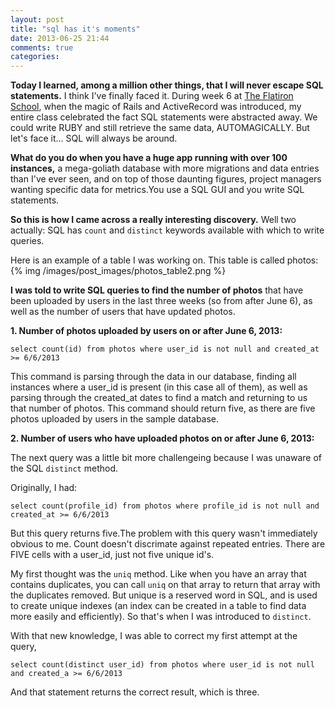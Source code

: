 ```yaml
---
layout: post
title: "sql has it's moments"
date: 2013-06-25 21:44
comments: true
categories: 
---
```


__Today I learned, among a million other things, that I will never escape SQL statements.__ I think I've finally faced it. During week 6 at <a href="http://flatironschool.com">The Flatiron School</a>, when the magic of Rails and ActiveRecord was introduced, my entire class celebrated the fact SQL statements were abstracted away. We could write RUBY and still retrieve the same data, AUTOMAGICALLY. But let's face it... SQL will always be around.


__What do you do when you have a huge app running with over 100 instances,__ a mega-goliath database with more migrations and data entries than I've ever seen, and on top of those daunting figures, project managers wanting specific data for metrics.You use a SQL GUI and you write SQL statements.

__So this is how I came across a really interesting discovery.__ Well two actually: SQL has `count` and `distinct` keywords available with which to write queries. 


Here is an example of a table I was working on. This table is called photos:
  {% img /images/post_images/photos_table2.png %}



__I was told to write SQL queries to find the number of photos__ that have been uploaded by users in the last three weeks (so from after June 6), as well as the number of users that have updated photos.

__1. Number of photos uploaded by users on or after June 6, 2013:__

`select count(id) from photos where user_id is not null and created_at >= 6/6/2013`

This command is parsing through the data in our database, finding all instances where a user_id is present (in this case all of them), as well as parsing through the created_at dates to find a match and returning to us that number of photos.
This command should return five, as there are five photos uploaded by users in the sample database.


__2. Number of users who have uploaded photos on or after June 6, 2013:__

The next query was a little bit more challengeing because I was unaware of the SQL `distinct` method.

Originally, I had: 

`select count(profile_id) from photos where profile_id is not null and created_at >= 6/6/2013`

 But this query returns five.The problem with this query wasn't immediately obvious to me. Count doesn't discrimate against repeated entries. There are FIVE cells with a user_id, just not five unique id's. 

My first thought was the `uniq` method. Like when you have an array that contains duplicates, you can call `uniq` on that array to return that array with the duplicates removed. But unique is a reserved word in SQL, and is used to create unique indexes (an index can be created in a table to find data more easily and efficiently). So that's when I was introduced to `distinct`.

With that new knowledge, I was able to correct my first attempt at the query,

`select count(distinct user_id) from photos where user_id is not null and created_a >= 6/6/2013`

And that statement returns the correct result, which is three.
